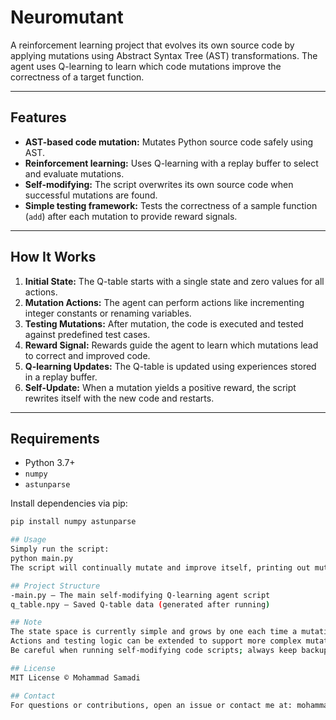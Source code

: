 # Neuromutant

A reinforcement learning project that evolves its own source code by applying mutations using Abstract Syntax Tree (AST) transformations. The agent uses Q-learning to learn which code mutations improve the correctness of a target function.

---

## Features

- **AST-based code mutation:** Mutates Python source code safely using AST.
- **Reinforcement learning:** Uses Q-learning with a replay buffer to select and evaluate mutations.
- **Self-modifying:** The script overwrites its own source code when successful mutations are found.
- **Simple testing framework:** Tests the correctness of a sample function (`add`) after each mutation to provide reward signals.

---

## How It Works

1. **Initial State:** The Q-table starts with a single state and zero values for all actions.
2. **Mutation Actions:** The agent can perform actions like incrementing integer constants or renaming variables.
3. **Testing Mutations:** After mutation, the code is executed and tested against predefined test cases.
4. **Reward Signal:** Rewards guide the agent to learn which mutations lead to correct and improved code.
5. **Q-learning Updates:** The Q-table is updated using experiences stored in a replay buffer.
6. **Self-Update:** When a mutation yields a positive reward, the script rewrites itself with the new code and restarts.

---

## Requirements

- Python 3.7+
- `numpy`
- `astunparse`

Install dependencies via pip:

```bash
pip install numpy astunparse

## Usage
Simply run the script:
python main.py
The script will continually mutate and improve itself, printing out mutation summaries and rewards.

## Project Structure
-main.py — The main self-modifying Q-learning agent script
q_table.npy — Saved Q-table data (generated after running)

## Note
The state space is currently simple and grows by one each time a mutation occurs.
Actions and testing logic can be extended to support more complex mutations and evaluation.
Be careful when running self-modifying code scripts; always keep backups!

## License
MIT License © Mohammad Samadi

## Contact
For questions or contributions, open an issue or contact me at: mohammad.rz.samadi@gmai.com




